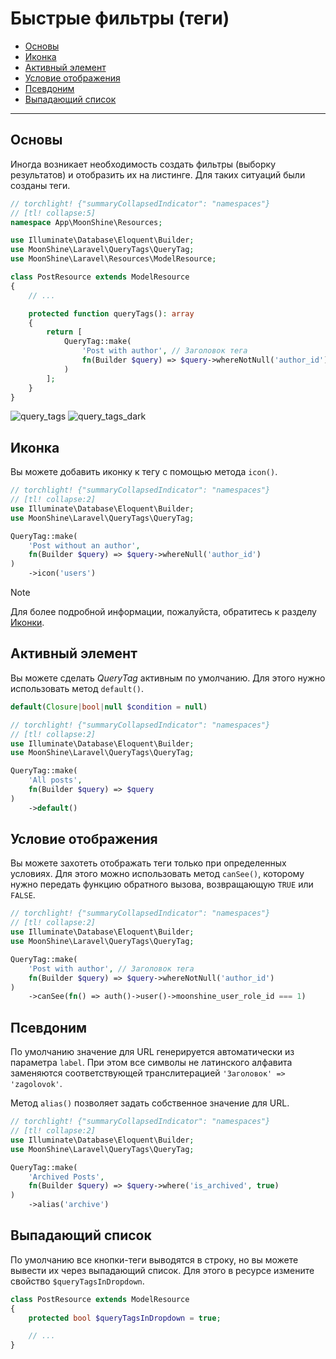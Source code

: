 # Быстрые фильтры (теги)

- [Основы](#basics)
- [Иконка](#icon)
- [Активный элемент](#active-item)
- [Условие отображения](#display-condition)
- [Псевдоним](#alias)
- [Выпадающий список](#dropdown)

---

<a name="basics"></a>
## Основы

Иногда возникает необходимость создать фильтры (выборку результатов) и отобразить их на листинге. Для таких ситуаций были созданы теги.

```php
// torchlight! {"summaryCollapsedIndicator": "namespaces"}
// [tl! collapse:5]
namespace App\MoonShine\Resources;

use Illuminate\Database\Eloquent\Builder;
use MoonShine\Laravel\QueryTags\QueryTag;
use MoonShine\Laravel\Resources\ModelResource;

class PostResource extends ModelResource
{
    // ...

    protected function queryTags(): array
    {
        return [
            QueryTag::make(
                'Post with author', // Заголовок тега
                fn(Builder $query) => $query->whereNotNull('author_id') // Query builder
            )
        ];
    }
}

```

![query_tags](https://raw.githubusercontent.com/moonshine-software/doc/3.x/resources/screenshots/query_tags.png)
![query_tags_dark](https://raw.githubusercontent.com/moonshine-software/doc/3.x/resources/screenshots/query_tags_dark.png)

<a name="icon"></a>
## Иконка

Вы можете добавить иконку к тегу с помощью метода `icon()`.

```php
// torchlight! {"summaryCollapsedIndicator": "namespaces"}
// [tl! collapse:2]
use Illuminate\Database\Eloquent\Builder;
use MoonShine\Laravel\QueryTags\QueryTag;

QueryTag::make(
    'Post without an author',
    fn(Builder $query) => $query->whereNull('author_id')
)
    ->icon('users')
```

> [!NOTE]
> Для более подробной информации, пожалуйста, обратитесь к разделу [Иконки](/docs/{{version}}/appearance/icons).

<a name="active-item"></a>
## Активный элемент

Вы можете сделать *QueryTag* активным по умолчанию. Для этого нужно использовать метод `default()`.

```php
default(Closure|bool|null $condition = null)
```

```php
// torchlight! {"summaryCollapsedIndicator": "namespaces"}
// [tl! collapse:2]
use Illuminate\Database\Eloquent\Builder;
use MoonShine\Laravel\QueryTags\QueryTag;

QueryTag::make(
    'All posts',
    fn(Builder $query) => $query
)
    ->default()
```

<a name="display-condition"></a>
## Условие отображения

Вы можете захотеть отображать теги только при определенных условиях.
Для этого можно использовать метод `canSee()`, которому нужно передать функцию обратного вызова, возвращающую `TRUE` или `FALSE`.

```php
// torchlight! {"summaryCollapsedIndicator": "namespaces"}
// [tl! collapse:2]
use Illuminate\Database\Eloquent\Builder;
use MoonShine\Laravel\QueryTags\QueryTag;

QueryTag::make(
    'Post with author', // Заголовок тега
    fn(Builder $query) => $query->whereNotNull('author_id')
)
    ->canSee(fn() => auth()->user()->moonshine_user_role_id === 1)
```

<a name="alias"></a>
## Псевдоним

По умолчанию значение для URL генерируется автоматически из параметра `label`.
При этом все символы не латинского алфавита заменяются соответствующей транслитерацией `'Заголовок' => 'zagolovok'`.

Метод `alias()` позволяет задать собственное значение для URL.

```php
// torchlight! {"summaryCollapsedIndicator": "namespaces"}
// [tl! collapse:2]
use Illuminate\Database\Eloquent\Builder;
use MoonShine\Laravel\QueryTags\QueryTag;

QueryTag::make(
    'Archived Posts',
    fn(Builder $query) => $query->where('is_archived', true)
)
    ->alias('archive')
```

<a name="dropdown"></a>
## Выпадающий список

По умолчанию все кнопки-теги выводятся в строку, но вы можете вывести их через выпадающий список.
Для этого в ресурсе измените свойство `$queryTagsInDropdown`.

```php
class PostResource extends ModelResource
{
    protected bool $queryTagsInDropdown = true;

    // ...
}
```
